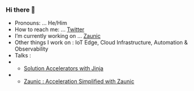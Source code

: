### Hi there 👋

<!--
**razaibi/razaibi** is a ✨ _special_ ✨ repository because its `README.md` (this file) appears on your GitHub profile.

Here are some ideas to get you started:
- ⚡ Fun fact: ...
- 👯 I’m looking to collaborate on ...
- 🤔 I’m looking for help with ...
- 💬 Ask me about ...
-->

- Pronouns: ... He/Him
- How to reach me: ... [Twitter](https://twitter.com/ekisraza)
- I’m currently working on ... [Zaunic](https://www.github.com/razaibi/zaunic)
- Other things I work on : IoT Edge, Cloud Infrastructure, Automation & Observability
- Talks :
- - [Solution Accelerators with Jinja](https://www.youtube.com/watch?v=A44MOWWeidI)
- - [Zaunic : Acceleration Simplified with Zaunic](https://www.youtube.com/watch?v=ji8wYJE0c1I)



